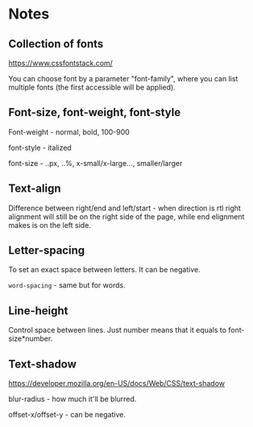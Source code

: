 # Notes
## Collection of fonts
https://www.cssfontstack.com/

You can choose font by a parameter "font-family", where you can list multiple fonts (the first accessible will be applied).
## Font-size, font-weight, font-style
Font-weight - normal, bold, 100-900

font-style - italized

font-size - ..px, ..%, x-small/x-large..., smaller/larger
## Text-align
Difference between right/end and left/start - when direction is rtl right alignment will still be on the right side of the page, while end elignment makes is on the left side. 
## Letter-spacing
To set an exact space between letters. It can be negative.

`word-spacing` - same but for words.
## Line-height
Control space between lines. Just number means that it equals to font-size*number.
## Text-shadow
https://developer.mozilla.org/en-US/docs/Web/CSS/text-shadow

blur-radius - how much it'll be blurred.

offset-x/offset-y - can be negative.
